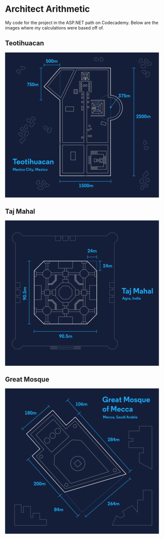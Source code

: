 ﻿# Architect Arithmetic
My code for the project in the ASP.NET path on Codecademy. Below are the images where my calculations were based off of.

## Teotihuacan

![Teotihuacan](teotihuacan.svg)

## Taj Mahal

![Taj Mahal](tajmahal.svg)

## Great Mosque

![Great Mosque](greatmosque.svg)
